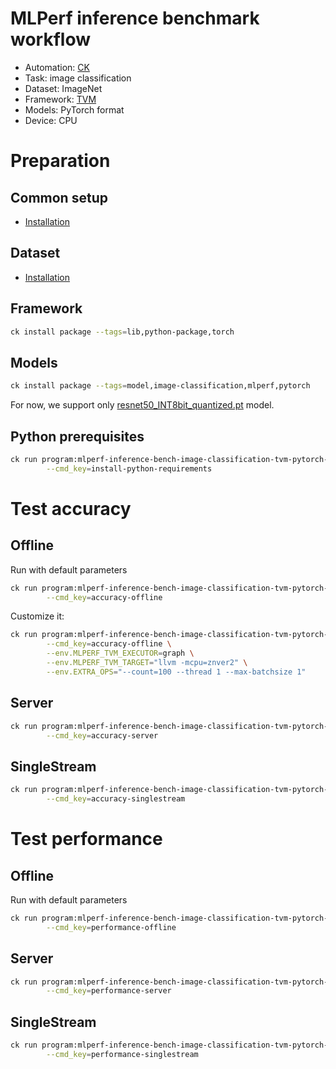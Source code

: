 # MLPerf inference benchmark workflow

* Automation: [CK](https://github.com/ctuning/ck)
* Task: image classification
* Dataset: ImageNet
* Framework: [TVM](https://github.com/apache/tvm)
* Models: PyTorch format
* Device: CPU

# Preparation

## Common setup

* [Installation](https://github.com/ctuning/ck/blob/master/docs/mlperf-automation/tasks/tvm/README.md)

## Dataset

* [Installation](https://github.com/ctuning/ck/blob/master/docs/mlperf-automation/datasets/imagenet2012.md)

## Framework

```bash
ck install package --tags=lib,python-package,torch
```

## Models

```bash
ck install package --tags=model,image-classification,mlperf,pytorch
```

For now, we support only [resnet50_INT8bit_quantized.pt](https://github.com/octoml/mlops/blob/main/package/ml-model-mlperf-resnet50-v1.5-pytorch/.cm/meta.json) model.


## Python prerequisites

```bash
ck run program:mlperf-inference-bench-image-classification-tvm-pytorch-cpu \
        --cmd_key=install-python-requirements
```

# Test accuracy

## Offline

Run with default parameters
```bash
ck run program:mlperf-inference-bench-image-classification-tvm-pytorch-cpu \
        --cmd_key=accuracy-offline
```

Customize it:
```bash
ck run program:mlperf-inference-bench-image-classification-tvm-pytorch-cpu \
        --cmd_key=accuracy-offline \
        --env.MLPERF_TVM_EXECUTOR=graph \
        --env.MLPERF_TVM_TARGET="llvm -mcpu=znver2" \
        --env.EXTRA_OPS="--count=100 --thread 1 --max-batchsize 1"

```

## Server

```bash
ck run program:mlperf-inference-bench-image-classification-tvm-pytorch-cpu \
        --cmd_key=accuracy-server
```

## SingleStream

```bash
ck run program:mlperf-inference-bench-image-classification-tvm-pytorch-cpu \
        --cmd_key=accuracy-singlestream
```


# Test performance 


## Offline

Run with default parameters
```bash
ck run program:mlperf-inference-bench-image-classification-tvm-pytorch-cpu \
        --cmd_key=performance-offline
```

## Server

```bash
ck run program:mlperf-inference-bench-image-classification-tvm-pytorch-cpu \
        --cmd_key=performance-server
```

## SingleStream

```bash
ck run program:mlperf-inference-bench-image-classification-tvm-pytorch-cpu \
        --cmd_key=performance-singlestream
```
